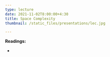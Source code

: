 ```yaml
---
type: lecture
date: 2021-11-02T8:00:00+4:30
title: Space Complexity	
thumbnail: /static_files/presentations/lec.jpg

---
```

**Readings:**
- [//]: # "[Lecture Notes 1, Sections 2.6-3.2](http://cs.gmu.edu/~evgenios/teaching/cs600/automata.pdf)"
